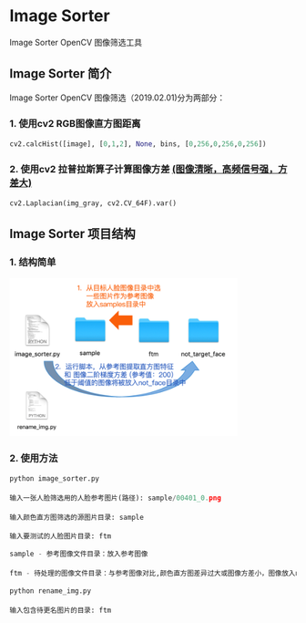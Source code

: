 # Image Sorter

Image Sorter OpenCV 图像筛选工具


## Image Sorter 简介

Image Sorter OpenCV 图像筛选（2019.02.01)分为两部分：

### 1.  使用cv2 RGB图像直方图距离
```python
cv2.calcHist([image], [0,1,2], None, bins, [0,256,0,256,0,256])
```

### 2.  使用cv2 拉普拉斯算子计算图像方差 [(图像清晰，高频信号强，方差大)]()

```python
cv2.Laplacian(img_gray, cv2.CV_64F).var()
```


## Image Sorter 项目结构

### 1.  结构简单

<img src="./asset/workflow.png" width="400"> 

### 2.  使用方法


```python
python image_sorter.py

输入一张人脸筛选用的人脸参考图片(路径): sample/00401_0.png

输入颜色直方图筛选的源图片目录: sample

输入要测试的人脸图片目录: ftm
```

```python
sample - 参考图像文件目录：放入参考图像

ftm - 待处理的图像文件目录：与参考图像对比,颜色直方图差异过大或图像方差小，图像放入not_target_face目录中
```

```python
python rename_img.py

输入包含待更名图片的目录: ftm
```